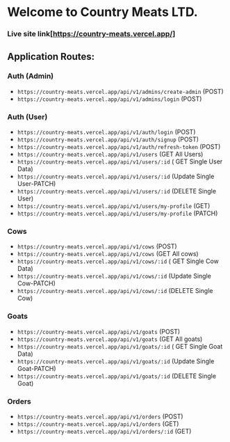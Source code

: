 # Welcome to Country Meats LTD.

### Live site link[https://country-meats.vercel.app/]

## Application Routes:

### Auth (Admin)

- `https://country-meats.vercel.app/api/v1/admins/create-admin` (POST)
- `https://country-meats.vercel.app/api/v1/admins/login` (POST)

### Auth (User)

- `https://country-meats.vercel.app/api/v1/auth/login` (POST)
- `https://country-meats.vercel.app/api/v1/auth/signup` (POST)
- `https://country-meats.vercel.app/api/v1/auth/refresh-token` (POST)
- `https://country-meats.vercel.app/api/v1/users` (GET All Users)
- `https://country-meats.vercel.app/api/v1/users/:id` ( GET Single User Data)
- `https://country-meats.vercel.app/api/v1/users/:id` (Update Single User-PATCH)
- `https://country-meats.vercel.app/api/v1/users/:id` (DELETE Single User)
- `https://country-meats.vercel.app/api/v1/users/my-profile` (GET)
- `https://country-meats.vercel.app/api/v1/users/my-profile` (PATCH)

### Cows

- `https://country-meats.vercel.app/api/v1/cows` (POST)
- `https://country-meats.vercel.app/api/v1/cows` (GET All cows)
- `https://country-meats.vercel.app/api/v1/cows/:id` ( GET Single Cow Data)
- `https://country-meats.vercel.app/api/v1/cows/:id` (Update Single Cow-PATCH)
- `https://country-meats.vercel.app/api/v1/cows/:id` (DELETE Single Cow)

### Goats

- `https://country-meats.vercel.app/api/v1/goats` (POST)
- `https://country-meats.vercel.app/api/v1/goats` (GET All goats)
- `https://country-meats.vercel.app/api/v1/goats/:id` ( GET Single Goat Data)
- `https://country-meats.vercel.app/api/v1/goats/:id` (Update Single Goat-PATCH)
- `https://country-meats.vercel.app/api/v1/goats/:id` (DELETE Single Goat)

### Orders

- `https://country-meats.vercel.app/api/v1/orders` (POST)
- `https://country-meats.vercel.app/api/v1/orders` (GET)
- `https://country-meats.vercel.app/api/v1/orders/:id` (GET)